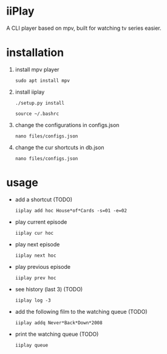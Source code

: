 # iiPlay
A CLI player based on mpv, built for watching tv series easier.

# installation

1. install mpv player

    ```
    sudo apt install mpv
    ```

2. install iiplay
    
    ```
    ./setup.py install
    
    source ~/.bashrc
    ```

3. change the configurations in configs.json

    ```
    nano files/configs.json
    ```

3. change the cur shortcuts in db.json

    ```
    nano files/configs.json
    ```

# usage

- add a shortcut (TODO)
    
    ```
    iiplay add hoc House*of*Cards -s=01 -e=02
    ```

- play current episode

    ```
    iiplay cur hoc
    ```

- play next episode

    ```
    iiplay next hoc
    ```

- play previous episode

    ```
    iiplay prev hoc
    ```

- see history (last 3) (TODO)

    ```
    iiplay log -3
    ```

- add the following film to the watching queue (TODO)

    ```
    iiplay addq Never*Back*Down*2008
    ```
- print the watching queue (TODO)

    ```
    iiplay queue
    ```
